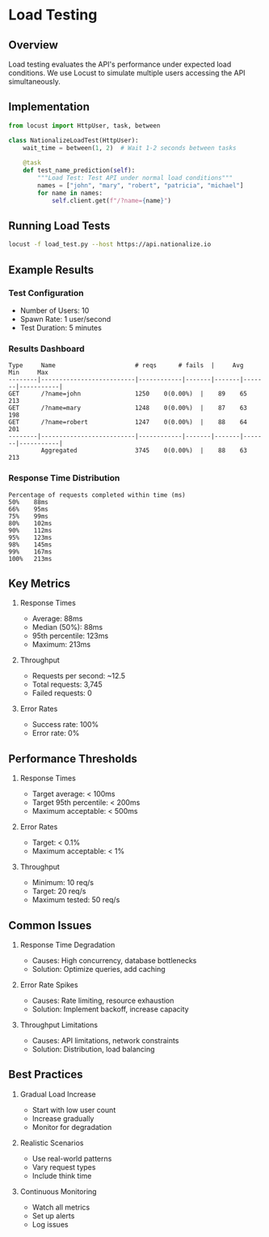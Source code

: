 # Load Testing

## Overview
Load testing evaluates the API's performance under expected load conditions. We use Locust to simulate multiple users accessing the API simultaneously.

## Implementation
```python
from locust import HttpUser, task, between

class NationalizeLoadTest(HttpUser):
    wait_time = between(1, 2)  # Wait 1-2 seconds between tasks
    
    @task
    def test_name_prediction(self):
        """Load Test: Test API under normal load conditions"""
        names = ["john", "mary", "robert", "patricia", "michael"]
        for name in names:
            self.client.get(f"/?name={name}")
```

## Running Load Tests
```bash
locust -f load_test.py --host https://api.nationalize.io
```

## Example Results

### Test Configuration
- Number of Users: 10
- Spawn Rate: 1 user/second
- Test Duration: 5 minutes

### Results Dashboard
```
Type     Name                      # reqs      # fails  |     Avg     Min     Max  
--------|--------------------------|------------|-------|-------|-------|-----------|
GET      /?name=john               1250    0(0.00%)  |    89    65    213  
GET      /?name=mary               1248    0(0.00%)  |    87    63    198  
GET      /?name=robert             1247    0(0.00%)  |    88    64    201  
--------|--------------------------|------------|-------|-------|-------|-----------|
         Aggregated                3745    0(0.00%)  |    88    63    213  
```

### Response Time Distribution
```
Percentage of requests completed within time (ms)
50%    88ms
66%    95ms
75%    99ms
80%    102ms
90%    112ms
95%    123ms
98%    145ms
99%    167ms
100%   213ms
```

## Key Metrics
1. Response Times
   - Average: 88ms
   - Median (50%): 88ms
   - 95th percentile: 123ms
   - Maximum: 213ms

2. Throughput
   - Requests per second: ~12.5
   - Total requests: 3,745
   - Failed requests: 0

3. Error Rates
   - Success rate: 100%
   - Error rate: 0%

## Performance Thresholds
1. Response Times
   - Target average: < 100ms
   - Target 95th percentile: < 200ms
   - Maximum acceptable: < 500ms

2. Error Rates
   - Target: < 0.1%
   - Maximum acceptable: < 1%

3. Throughput
   - Minimum: 10 req/s
   - Target: 20 req/s
   - Maximum tested: 50 req/s

## Common Issues
1. Response Time Degradation
   - Causes: High concurrency, database bottlenecks
   - Solution: Optimize queries, add caching

2. Error Rate Spikes
   - Causes: Rate limiting, resource exhaustion
   - Solution: Implement backoff, increase capacity

3. Throughput Limitations
   - Causes: API limitations, network constraints
   - Solution: Distribution, load balancing

## Best Practices
1. Gradual Load Increase
   - Start with low user count
   - Increase gradually
   - Monitor for degradation

2. Realistic Scenarios
   - Use real-world patterns
   - Vary request types
   - Include think time

3. Continuous Monitoring
   - Watch all metrics
   - Set up alerts
   - Log issues
